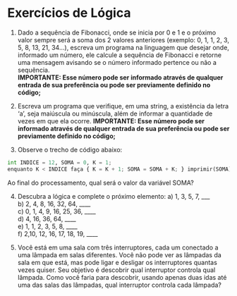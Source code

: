 # Exercícios de Lógica

1. Dado a sequência de Fibonacci, onde se inicia por 0 e 1 e o próximo valor sempre será a soma dos 2 valores anteriores (exemplo: 0, 1, 1, 2, 3, 5, 8, 13, 21, 34...), escreva um programa na linguagem que desejar onde, informado um número, ele calcule a sequência de Fibonacci e retorne uma mensagem avisando se o número informado pertence ou não a sequência. <br>
**IMPORTANTE: Esse número pode ser informado através de qualquer entrada de sua preferência ou pode ser previamente definido no código;**

2. Escreva um programa que verifique, em uma string, a existência da letra ‘a’, seja maiúscula ou minúscula, além de informar a quantidade de vezes em que ela ocorre.
**IMPORTANTE: Esse número pode ser informado através de qualquer entrada de sua preferência ou pode ser previamente definido no código;**

3. Observe o trecho de código abaixo: <br>
``` python
int INDICE = 12, SOMA = 0, K = 1;
enquanto K < INDICE faça { K = K + 1; SOMA = SOMA + K; } imprimir(SOMA);
```
Ao final do processamento, qual será o valor da variável SOMA? <br>

4. Descubra a lógica e complete o próximo elemento:
a) 1, 3, 5, 7, ___ <br>
b) 2, 4, 8, 16, 32, 64, ____ <br>
c) 0, 1, 4, 9, 16, 25, 36, ____ <br>
d) 4, 16, 36, 64, ____ <br>
e) 1, 1, 2, 3, 5, 8, ____ <br>
f) 2,10, 12, 16, 17, 18, 19, ____ <br>

5.  Você está em uma sala com três interruptores, cada um conectado a uma lâmpada em salas diferentes. Você não pode ver as lâmpadas da sala em que está, mas pode ligar e desligar os interruptores quantas vezes quiser. Seu objetivo é descobrir qual interruptor controla qual lâmpada. Como você faria para descobrir, usando apenas duas idas até uma das salas das lâmpadas, qual interruptor controla cada lâmpada?  

